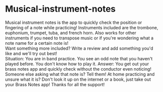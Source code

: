 # Musical-instrument-notes
Musical instrument notes is the app to quickly check the position or fingering of a note while practicing! Instruments included are the trombone, euphonium, trumpet, tuba, and french horn.  Also works for other instruments if you need to transpose music or if you're wondering what a note name for a certain note is!   
Want something more included? 
Write a review and add something you'd like and we'll try out best!  
Situation: You are in band practice. You see an odd note that you haven't played before. You don't know how to play it. 
Answer: You get out your brass notes app and quickly check without the conductor even noticing! 
Someone else asking what that note is? Tell them! At home practicing and unsure what it is? 
Don't look it up on the internet or a book, just take out your Brass Notes app!  Thanks for all the support!
